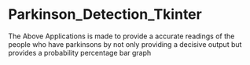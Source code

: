 # Parkinson_Detection_Tkinter
The Above Applications is made to provide a accurate readings of the people who have parkinsons by not only providing a decisive output but  provides a probability percentage bar graph
